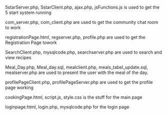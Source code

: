 5starServer.php, 5starClient.php, ajax.php, jsFunctions.js is used to get the 5 start system running

com_server.php, com_client.php are used to get the community chat room to work

registrationPage.html, regserver.php, profile.php are used to get the Registration Page towork

SearchClient.php, mysqlcode.php, searchserver.php are used to search and view recipes

Meal_Day.php, Meal_day.sql, mealclient.php, meals_tabel_update.sql, mealserver.php are used to present the user with the meal of the day.

profilePageClient.php, profilePageServer.php are used to get the profile page working

cookingPage.html, script.js, style.css is the stuff for the main page

loginpage.html, login.php, mysqlcode.php for the login page
